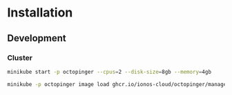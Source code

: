 # Installation

## Development

### Cluster

```bash
minikube start -p octopinger --cpus=2 --disk-size=8gb --memory=4gb
```

```bash
minikube -p octopinger image load ghcr.io/ionos-cloud/octopinger/manager:v0.0.1
```